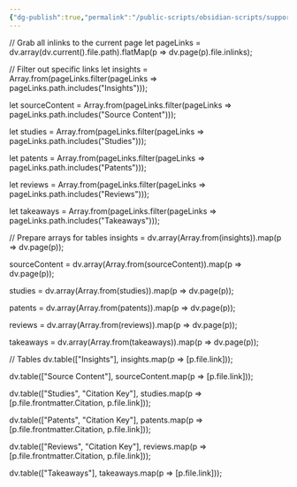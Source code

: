 ```yaml
---
{"dg-publish":true,"permalink":"/public-scripts/obsidian-scripts/supported-items-js/"}
---
```



<div class="transclusion internal-embed is-loaded"><div class="markdown-embed">



// Grab all inlinks to the current page
let pageLinks = dv.array(dv.current().file.path).flatMap(p => dv.page(p).file.inlinks);

// Filter out specific links
let insights = Array.from(pageLinks.filter(pageLinks => pageLinks.path.includes("Insights")));

let sourceContent = Array.from(pageLinks.filter(pageLinks => pageLinks.path.includes("Source Content")));

let studies = Array.from(pageLinks.filter(pageLinks => pageLinks.path.includes("Studies")));

let patents = Array.from(pageLinks.filter(pageLinks => pageLinks.path.includes("Patents")));

let reviews = Array.from(pageLinks.filter(pageLinks => pageLinks.path.includes("Reviews")));

let takeaways = Array.from(pageLinks.filter(pageLinks => pageLinks.path.includes("Takeaways")));

// Prepare arrays for tables
insights = dv.array(Array.from(insights)).map(p => dv.page(p));

sourceContent = dv.array(Array.from(sourceContent)).map(p => dv.page(p));

studies = dv.array(Array.from(studies)).map(p => dv.page(p));

patents = dv.array(Array.from(patents)).map(p => dv.page(p));

reviews = dv.array(Array.from(reviews)).map(p => dv.page(p));

takeaways = dv.array(Array.from(takeaways)).map(p => dv.page(p));

// Tables
dv.table(["Insights"], insights.map(p => [p.file.link]));

dv.table(["Source Content"], sourceContent.map(p => [p.file.link]));

dv.table(["Studies", "Citation Key"], studies.map(p => [p.file.frontmatter.Citation, p.file.link]));

dv.table(["Patents", "Citation Key"], patents.map(p => [p.file.frontmatter.Citation, p.file.link]));

dv.table(["Reviews", "Citation Key"], reviews.map(p => [p.file.frontmatter.Citation, p.file.link]));

dv.table(["Takeaways"], takeaways.map(p => [p.file.link]));

</div></div>
